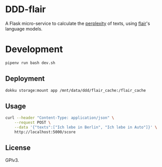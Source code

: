 # DDD-flair

A Flask micro-service to calculate the [perplexity](https://en.wikipedia.org/wiki/Perplexity#Perplexity_per_word) of texts, using [flair](https://github.com/flairNLP/flair)'s language models.

# Development

```bash
pipenv run bash dev.sh
```

## Deployment

```bash
dokku storage:mount app /mnt/data/ddd/flair_cache:/flair_cache
```

## Usage

```bash
curl --header "Content-Type: application/json" \
    --request POST \
    --data '{"texts":["Ich lebe in Berlin", "Ich lebe in Auto"]}' \
    http://localhost:5000/score
```

## License

GPlv3.